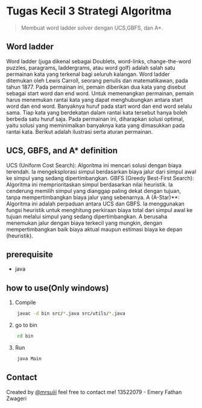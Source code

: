 # Tugas Kecil 3 Strategi Algoritma

> Membuat word ladder solver dengan UCS,GBFS, dan A*. <!-- If you have the project hosted somewhere, include the link here. -->

## Word ladder
Word ladder (juga dikenal sebagai Doublets, word-links, change-the-word puzzles,
paragrams, laddergrams, atau word golf) adalah salah satu permainan kata yang terkenal
bagi seluruh kalangan. Word ladder ditemukan oleh Lewis Carroll, seorang penulis dan
matematikawan, pada tahun 1877. Pada permainan ini, pemain diberikan dua kata yang
disebut sebagai start word dan end word. Untuk memenangkan permainan, pemain harus
menemukan rantai kata yang dapat menghubungkan antara start word dan end word.
Banyaknya huruf pada start word dan end word selalu sama. Tiap kata yang berdekatan
dalam rantai kata tersebut hanya boleh berbeda satu huruf saja. Pada permainan ini,
diharapkan solusi optimal, yaitu solusi yang meminimalkan banyaknya kata yang dimasukkan
pada rantai kata. Berikut adalah ilustrasi serta aturan permainan.
<!-- * [License](#license) -->


## UCS, GBFS, and A* definition
UCS (Uniform Cost Search): Algoritma ini mencari solusi dengan biaya terendah. Ia mengeksplorasi simpul berdasarkan biaya jalur dari simpul awal ke simpul yang sedang dipertimbangkan.
GBFS (Greedy Best-First Search): Algoritma ini memprioritaskan simpul berdasarkan nilai heuristik. Ia cenderung memilih simpul yang dianggap paling dekat dengan tujuan, tanpa mempertimbangkan biaya jalur yang sebenarnya.
A (A-Star)**: Algoritma ini adalah perpaduan antara UCS dan GBFS. Ia menggunakan fungsi heuristik untuk menghitung perkiraan biaya total dari simpul awal ke tujuan melalui simpul yang sedang dipertimbangkan. A berusaha menemukan jalur dengan biaya terkecil yang mungkin, dengan mempertimbangkan baik biaya aktual maupun estimasi biaya ke depan (heuristik).

<!-- You don't have to answer all the questions - just the ones relevant to your project. -->


## prerequisite
- java


## how to use(Only windows)
    
1. Compile
```bash
    javac -d bin src/*.java src/utils/*.java
```
2. go to bin
```bash
    cd bin
```
3. Run
```bash
    java Main
```


## Contact
Created by [@mrsuiii](https://www.flynerd.pl/)  feel free to contact me!
13522079 - Emery Fathan Zwageri

<!-- Optional -->
<!-- ## License -->
<!-- This project is open source and available under the [... License](). -->

<!-- You don't have to include all sections - just the one's relevant to your project -->
